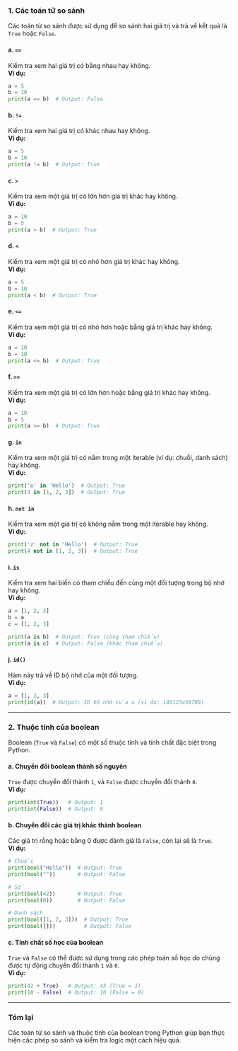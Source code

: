 ### 1. **Các toán tử so sánh**  
Các toán tử so sánh được sử dụng để so sánh hai giá trị và trả về kết quả là `True` hoặc `False`.

#### a. **`==`**  
Kiểm tra xem hai giá trị có bằng nhau hay không.  
**Ví dụ:**  
```python
a = 5
b = 10
print(a == b)  # Output: False
```

#### b. **`!=`**  
Kiểm tra xem hai giá trị có khác nhau hay không.  
**Ví dụ:**  
```python
a = 5
b = 10
print(a != b)  # Output: True
```

#### c. **`>`**  
Kiểm tra xem một giá trị có lớn hơn giá trị khác hay không.  
**Ví dụ:**  
```python
a = 10
b = 5
print(a > b)  # Output: True
```

#### d. **`<`**  
Kiểm tra xem một giá trị có nhỏ hơn giá trị khác hay không.  
**Ví dụ:**  
```python
a = 5
b = 10
print(a < b)  # Output: True
```

#### e. **`<=`**  
Kiểm tra xem một giá trị có nhỏ hơn hoặc bằng giá trị khác hay không.  
**Ví dụ:**  
```python
a = 10
b = 10
print(a <= b)  # Output: True
```

#### f. **`>=`**  
Kiểm tra xem một giá trị có lớn hơn hoặc bằng giá trị khác hay không.  
**Ví dụ:**  
```python
a = 10
b = 5
print(a >= b)  # Output: True
```

#### g. **`in`**  
Kiểm tra xem một giá trị có nằm trong một iterable (ví dụ: chuỗi, danh sách) hay không.  
**Ví dụ:**  
```python
print('o' in 'Hello')  # Output: True
print(3 in [1, 2, 3])  # Output: True
```

#### h. **`not in`**  
Kiểm tra xem một giá trị có không nằm trong một iterable hay không.  
**Ví dụ:**  
```python
print('z' not in 'Hello')  # Output: True
print(4 not in [1, 2, 3])  # Output: True
```

#### i. **`is`**  
Kiểm tra xem hai biến có tham chiếu đến cùng một đối tượng trong bộ nhớ hay không.  
**Ví dụ:**  
```python
a = [1, 2, 3]
b = a
c = [1, 2, 3]

print(a is b)  # Output: True (cùng tham chiếu)
print(a is c)  # Output: False (khác tham chiếu)
```

#### j. **`id()`**  
Hàm này trả về ID bộ nhớ của một đối tượng.  
**Ví dụ:**  
```python
a = [1, 2, 3]
print(id(a))  # Output: ID bộ nhớ của a (ví dụ: 140123456789)
```

---

### 2. **Thuộc tính của boolean**  
Boolean (`True` và `False`) có một số thuộc tính và tính chất đặc biệt trong Python.

#### a. **Chuyển đổi boolean thành số nguyên**  
`True` được chuyển đổi thành `1`, và `False` được chuyển đổi thành `0`.  
**Ví dụ:**  
```python
print(int(True))   # Output: 1
print(int(False))  # Output: 0
```

#### b. **Chuyển đổi các giá trị khác thành boolean**  
Các giá trị rỗng hoặc bằng 0 được đánh giá là `False`, còn lại sẽ là `True`.  
**Ví dụ:**  
```python
# Chuỗi
print(bool("Hello"))  # Output: True
print(bool(""))       # Output: False

# Số
print(bool(42))       # Output: True
print(bool(0))        # Output: False

# Danh sách
print(bool([1, 2, 3]))  # Output: True
print(bool([]))         # Output: False
```

#### c. **Tính chất số học của boolean**  
`True` và `False` có thể được sử dụng trong các phép toán số học do chúng được tự động chuyển đổi thành `1` và `0`.  
**Ví dụ:**  
```python
print(42 + True)   # Output: 43 (True = 1)
print(10 - False)  # Output: 10 (False = 0)
```

---

### Tóm lại  
Các toán tử so sánh và thuộc tính của boolean trong Python giúp bạn thực hiện các phép so sánh và kiểm tra logic một cách hiệu quả.  


